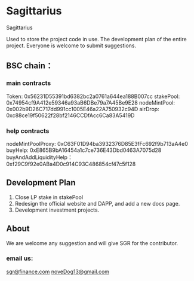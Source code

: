 # Sagittarius
Sagittarius

Used to store the project code in use. The development plan of the entire project. Everyone is welcome to submit suggestions.


## BSC chain：

### main contracts
Token: 0x56231D55391bd6382bc2a0761a644ea188B007cc
stakePool: 0x74954cf9A412e59346a93aB6DBe79a7A45Be9E28
nodeMintPool: 0x002b9D26C717dd991cc1005E46a22A750932c94D
airDrop: 0xc88ce19f50622f28bf2146CCDfAcc6Ca83A5419D

### help contracts
nodeMintPoolProxy: 0xC63F01D94ba3932376D85E3fFc692f9b713aA4e0
buyHelp: 0xE865B9bA16454a1c7ce736E43Dbd0463A7075d28
buyAndAddLiquidityHelp：0xf29C9f92e0ABa4D0c914C93C486854cf47c5f128


## Development Plan
1. Close LP stake in stakePool
2. Redesign the official website and DAPP, and add a new docs page.
3. Development investment projects.

## About
We are welcome any suggestion and will give SGR for the contributor.

### email us: 
sgr@finance.com
noveDog13@gmail.com
